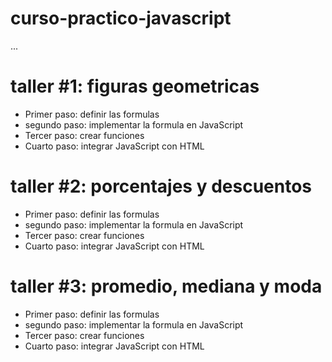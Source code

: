 # curso-practico-javascript

...

# taller #1: figuras geometricas


- Primer paso: definir las formulas
- segundo paso: implementar la formula en JavaScript
- Tercer paso: crear funciones
- Cuarto paso: integrar JavaScript con HTML



# taller #2: porcentajes y descuentos

- Primer paso: definir las formulas
- segundo paso: implementar la formula en JavaScript
- Tercer paso: crear funciones
- Cuarto paso: integrar JavaScript con HTML


# taller #3: promedio, mediana y moda

- Primer paso: definir las formulas
- segundo paso: implementar la formula en JavaScript
- Tercer paso: crear funciones
- Cuarto paso: integrar JavaScript con HTML